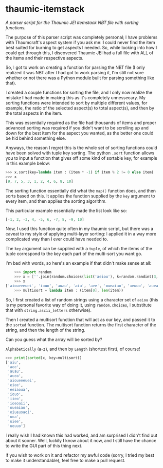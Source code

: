 # thaumic-itemstack
*A parser script for the Thaumic JEI itemstack NBT file with sorting functions.*

The purpose of this parser script was completely personal; I have problems with Thaumcraft's aspect system if you ask me: I could never find the item best suited for burning to get aspects I needed. So, while looking into how I could get through this, I discovered Thaumic JEI had a full file with ALL of the items and their respective aspects.

So, I got to work on creating a function for parsing the NBT file (I only realized it was NBT after I had got to work parsing it, I'm still not sure whether or not there was a Python module built for parsing something like that).

I created a couple functions for sorting the file, and I only now realize the mistake I had made in making this as it's completely unnessecary. My sorting functions were intended to sort by multiple different values, for example, the ratio of the selected aspect(s) to total aspect(s), and then by the total aspects in the item.

This was essentially required as the file had thousands of items and proper advanced sorting was required if you didn't want to be scrolling up and down for the best item for the aspect you wanted, as the better one could be hid behind something else.

Anyways, the reason I regret this is the whole set of sorting functions could have been solved with tuple key sorting. The python `.sort` function allows you to input a function that gives off some kind of sortable key, for example in this example below:

```python
>>> x.sort(key=lambda item : (item * -1) if item % 2 != 0 else item)
>>> x
[9, 7, 5, 3, 1, 2, 4, 6, 8, 10]
```

The sorting function essentially did what the `map()` function does, and then sorts based on this. It applies the function supplied by the `key` argument to every item, and then applies the sorting algorithm.

This particular example essentially made the list look like so:

```python
[-1, 2, -3, 4, -5, 6, -7, 8, -9, 10]
```

Now, I used this function quite often in my thaumic script, but there was a caveat to my style of applying multi-layer sorting: I applied it in a way more complicated way than I ever could have needed to.

The `key` argument can be supplied with a `tuple`, of which the items of the tuple correspond to the key each part of the multi-sort you want go.

I'm bad with words, so here's an example if that didn't make sense at all:

```python
    >>> import random
    >>> x = [''.join(random.choices(list('aeiou'), k=random.randint(3, 10))) for _ in range(15)
    >>> x
['aioueeeuei', 'iouo', 'auau', 'aiu', 'aee', 'oueaiao', 'ueuuo', 'auea', 'iieo', 'oiueuoaoi', 'ioeoaii', 'eiee', 'eeiaoua', 'uoa', 'uiee']
    >>> multisort = lambda item : (item[0], len(item))
```

So, I first created a list of random strings using a character set of `aeiou` (this is my personal favorite way of doing it, using `random.choices`, I substitute that with `string.ascii_letters` otherwise).

Then I created a multisort function that will act as our key, and passed it to the `sorted` function. The multisort function returns the first character of the string, and then the length of the string.

Can you guess what the array will be sorted by?

`Alphabetically` (a-z), and then by `Length` (shortest first), of course!

```python
>>> print(sorted(x, key=multisort))
['aiu',
 'aee',
 'auau',
 'auea',
 'aioueeeuei',
 'eiee',
 'eeiaoua',
 'iouo',
 'iieo',
 'ioeoaii',
 'oueaiao',
 'oiueuoaoi',
 'uoa',
 'uiee',
 'ueuuo']
 ```

 I really wish I had known this had worked, and am surprised I didn't find out about it sooner. Well, luckily I know about it now, and I still have the chance to write the GUI part of this thing next.

 If you wish to work on it and refactor my awful code (sorry, I tried my best to make it understandable), feel free to make a pull request.